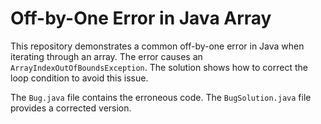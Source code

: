 # Off-by-One Error in Java Array
This repository demonstrates a common off-by-one error in Java when iterating through an array. The error causes an `ArrayIndexOutOfBoundsException`. The solution shows how to correct the loop condition to avoid this issue.

The `Bug.java` file contains the erroneous code. The `BugSolution.java` file provides a corrected version.